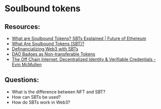 # Soulbound tokens

## Resources:

* [What are Soulbound Tokens? SBTs Explained | Future of Ethereum](https://www.youtube.com/watch?v=6EhO8Dd-Z-o)
* [What Are Soulbound Tokens (SBT)?](https://academy.binance.com/en/articles/what-are-soulbound-tokens-sbt)
* [Definancializing Web3 with SBTs](https://otterspace.mirror.xyz/fhugaesrk4XPppXRB-QBDnxfuq9UDUbwos9wD7MDNgQ)
* [DAO Badges as Non-transferable Tokens](https://otterspace.mirror.xyz/6qSvCLD-Fch_-XREYO9ALsd14HvizAacp2wqeZovhwI)
* [The Off Chain Internet: Decentralized Identity & Verifiable Credentials - Evin McMullen](https://www.youtube.com/watch?v=EZ_Bb6j87mg)


## Questions:
* What is the difference between NFT and SBT?
* How can SBTs be used?
* How do SBTs work in Web3?
